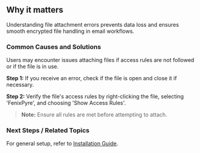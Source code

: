 
## Why it matters
Understanding file attachment errors prevents data loss and ensures smooth encrypted file handling in email workflows.

### Common Causes and Solutions

Users may encounter issues attaching files if access rules are not followed or if the file is in use.

**Step 1:** If you receive an error, check if the file is open and close it if necessary.

**Step 2:** Verify the file's access rules by right-clicking the file, selecting 'FenixPyre', and choosing 'Show Access Rules'.

<!-- IMG: ./media/09-troubleshooting-&-faq/access-rules.png | Alt: Viewing access rules in FenixPyre -->

> **Note:** Ensure all rules are met before attempting to attach.

### Next Steps / Related Topics
For general setup, refer to [Installation Guide](/03-setup-&-installation/install-windows-agent).
